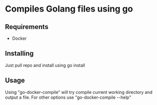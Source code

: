# Compiles Golang files using go
## Requirements
* Docker
## Installing
Just pull repo and install using go install
## Usage
Using "go-docker-compile" will try compile current working directory and output a file.
For other options use "go-docker-compile --help"
